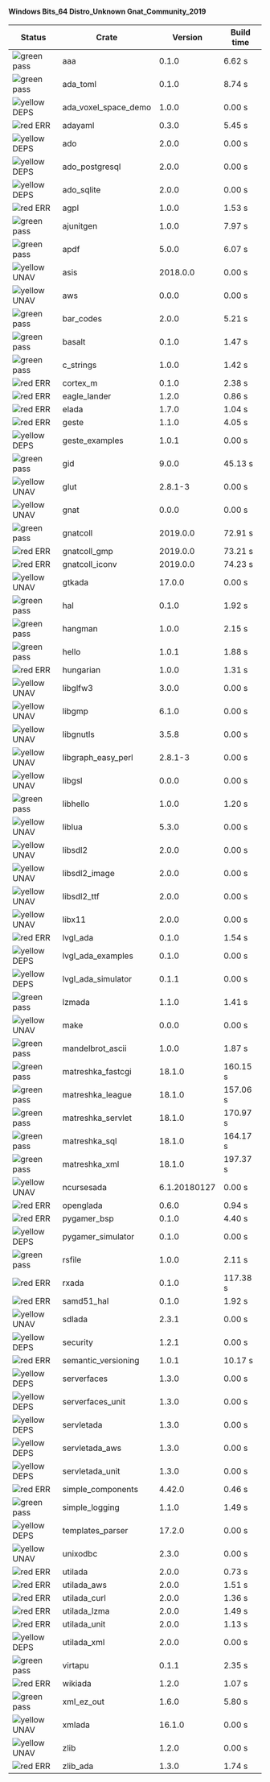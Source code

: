 #### Windows Bits_64 Distro_Unknown Gnat_Community_2019

| Status | Crate | Version | Build time |
| --- | --- | --- | --- |
|![green](https://placehold.it/8/00aa00/000000?text=+) pass | aaa | 0.1.0 |  6.62 s |
|![green](https://placehold.it/8/00aa00/000000?text=+) pass | ada_toml | 0.1.0 |  8.74 s |
|![yellow](https://placehold.it/8/ffbb00/000000?text=+) DEPS | ada_voxel_space_demo | 1.0.0 |  0.00 s |
|![red](https://placehold.it/8/ff0000/000000?text=+) ERR  | adayaml | 0.3.0 |  5.45 s |
|![yellow](https://placehold.it/8/ffbb00/000000?text=+) DEPS | ado | 2.0.0 |  0.00 s |
|![yellow](https://placehold.it/8/ffbb00/000000?text=+) DEPS | ado_postgresql | 2.0.0 |  0.00 s |
|![yellow](https://placehold.it/8/ffbb00/000000?text=+) DEPS | ado_sqlite | 2.0.0 |  0.00 s |
|![red](https://placehold.it/8/ff0000/000000?text=+) ERR  | agpl | 1.0.0 |  1.53 s |
|![green](https://placehold.it/8/00aa00/000000?text=+) pass | ajunitgen | 1.0.0 |  7.97 s |
|![green](https://placehold.it/8/00aa00/000000?text=+) pass | apdf | 5.0.0 |  6.07 s |
|![yellow](https://placehold.it/8/ffbb00/000000?text=+) UNAV | asis | 2018.0.0 |  0.00 s |
|![yellow](https://placehold.it/8/ffbb00/000000?text=+) UNAV | aws | 0.0.0 |  0.00 s |
|![green](https://placehold.it/8/00aa00/000000?text=+) pass | bar_codes | 2.0.0 |  5.21 s |
|![green](https://placehold.it/8/00aa00/000000?text=+) pass | basalt | 0.1.0 |  1.47 s |
|![green](https://placehold.it/8/00aa00/000000?text=+) pass | c_strings | 1.0.0 |  1.42 s |
|![red](https://placehold.it/8/ff0000/000000?text=+) ERR  | cortex_m | 0.1.0 |  2.38 s |
|![red](https://placehold.it/8/ff0000/000000?text=+) ERR  | eagle_lander | 1.2.0 |  0.86 s |
|![red](https://placehold.it/8/ff0000/000000?text=+) ERR  | elada | 1.7.0 |  1.04 s |
|![red](https://placehold.it/8/ff0000/000000?text=+) ERR  | geste | 1.1.0 |  4.05 s |
|![yellow](https://placehold.it/8/ffbb00/000000?text=+) DEPS | geste_examples | 1.0.1 |  0.00 s |
|![green](https://placehold.it/8/00aa00/000000?text=+) pass | gid | 9.0.0 |  45.13 s |
|![yellow](https://placehold.it/8/ffbb00/000000?text=+) UNAV | glut | 2.8.1-3 |  0.00 s |
|![yellow](https://placehold.it/8/ffbb00/000000?text=+) UNAV | gnat | 0.0.0 |  0.00 s |
|![green](https://placehold.it/8/00aa00/000000?text=+) pass | gnatcoll | 2019.0.0 |  72.91 s |
|![red](https://placehold.it/8/ff0000/000000?text=+) ERR  | gnatcoll_gmp | 2019.0.0 |  73.21 s |
|![red](https://placehold.it/8/ff0000/000000?text=+) ERR  | gnatcoll_iconv | 2019.0.0 |  74.23 s |
|![yellow](https://placehold.it/8/ffbb00/000000?text=+) UNAV | gtkada | 17.0.0 |  0.00 s |
|![green](https://placehold.it/8/00aa00/000000?text=+) pass | hal | 0.1.0 |  1.92 s |
|![green](https://placehold.it/8/00aa00/000000?text=+) pass | hangman | 1.0.0 |  2.15 s |
|![green](https://placehold.it/8/00aa00/000000?text=+) pass | hello | 1.0.1 |  1.88 s |
|![red](https://placehold.it/8/ff0000/000000?text=+) ERR  | hungarian | 1.0.0 |  1.31 s |
|![yellow](https://placehold.it/8/ffbb00/000000?text=+) UNAV | libglfw3 | 3.0.0 |  0.00 s |
|![yellow](https://placehold.it/8/ffbb00/000000?text=+) UNAV | libgmp | 6.1.0 |  0.00 s |
|![yellow](https://placehold.it/8/ffbb00/000000?text=+) UNAV | libgnutls | 3.5.8 |  0.00 s |
|![yellow](https://placehold.it/8/ffbb00/000000?text=+) UNAV | libgraph_easy_perl | 2.8.1-3 |  0.00 s |
|![yellow](https://placehold.it/8/ffbb00/000000?text=+) UNAV | libgsl | 0.0.0 |  0.00 s |
|![green](https://placehold.it/8/00aa00/000000?text=+) pass | libhello | 1.0.0 |  1.20 s |
|![yellow](https://placehold.it/8/ffbb00/000000?text=+) UNAV | liblua | 5.3.0 |  0.00 s |
|![yellow](https://placehold.it/8/ffbb00/000000?text=+) UNAV | libsdl2 | 2.0.0 |  0.00 s |
|![yellow](https://placehold.it/8/ffbb00/000000?text=+) UNAV | libsdl2_image | 2.0.0 |  0.00 s |
|![yellow](https://placehold.it/8/ffbb00/000000?text=+) UNAV | libsdl2_ttf | 2.0.0 |  0.00 s |
|![yellow](https://placehold.it/8/ffbb00/000000?text=+) UNAV | libx11 | 2.0.0 |  0.00 s |
|![red](https://placehold.it/8/ff0000/000000?text=+) ERR  | lvgl_ada | 0.1.0 |  1.54 s |
|![yellow](https://placehold.it/8/ffbb00/000000?text=+) DEPS | lvgl_ada_examples | 0.1.0 |  0.00 s |
|![yellow](https://placehold.it/8/ffbb00/000000?text=+) DEPS | lvgl_ada_simulator | 0.1.1 |  0.00 s |
|![green](https://placehold.it/8/00aa00/000000?text=+) pass | lzmada | 1.1.0 |  1.41 s |
|![yellow](https://placehold.it/8/ffbb00/000000?text=+) UNAV | make | 0.0.0 |  0.00 s |
|![green](https://placehold.it/8/00aa00/000000?text=+) pass | mandelbrot_ascii | 1.0.0 |  1.87 s |
|![green](https://placehold.it/8/00aa00/000000?text=+) pass | matreshka_fastcgi | 18.1.0 |  160.15 s |
|![green](https://placehold.it/8/00aa00/000000?text=+) pass | matreshka_league | 18.1.0 |  157.06 s |
|![green](https://placehold.it/8/00aa00/000000?text=+) pass | matreshka_servlet | 18.1.0 |  170.97 s |
|![green](https://placehold.it/8/00aa00/000000?text=+) pass | matreshka_sql | 18.1.0 |  164.17 s |
|![green](https://placehold.it/8/00aa00/000000?text=+) pass | matreshka_xml | 18.1.0 |  197.37 s |
|![yellow](https://placehold.it/8/ffbb00/000000?text=+) UNAV | ncursesada | 6.1.20180127 |  0.00 s |
|![red](https://placehold.it/8/ff0000/000000?text=+) ERR  | openglada | 0.6.0 |  0.94 s |
|![red](https://placehold.it/8/ff0000/000000?text=+) ERR  | pygamer_bsp | 0.1.0 |  4.40 s |
|![yellow](https://placehold.it/8/ffbb00/000000?text=+) DEPS | pygamer_simulator | 0.1.0 |  0.00 s |
|![green](https://placehold.it/8/00aa00/000000?text=+) pass | rsfile | 1.0.0 |  2.11 s |
|![red](https://placehold.it/8/ff0000/000000?text=+) ERR  | rxada | 0.1.0 |  117.38 s |
|![red](https://placehold.it/8/ff0000/000000?text=+) ERR  | samd51_hal | 0.1.0 |  1.92 s |
|![yellow](https://placehold.it/8/ffbb00/000000?text=+) UNAV | sdlada | 2.3.1 |  0.00 s |
|![yellow](https://placehold.it/8/ffbb00/000000?text=+) DEPS | security | 1.2.1 |  0.00 s |
|![red](https://placehold.it/8/ff0000/000000?text=+) ERR  | semantic_versioning | 1.0.1 |  10.17 s |
|![yellow](https://placehold.it/8/ffbb00/000000?text=+) DEPS | serverfaces | 1.3.0 |  0.00 s |
|![yellow](https://placehold.it/8/ffbb00/000000?text=+) DEPS | serverfaces_unit | 1.3.0 |  0.00 s |
|![yellow](https://placehold.it/8/ffbb00/000000?text=+) DEPS | servletada | 1.3.0 |  0.00 s |
|![yellow](https://placehold.it/8/ffbb00/000000?text=+) DEPS | servletada_aws | 1.3.0 |  0.00 s |
|![yellow](https://placehold.it/8/ffbb00/000000?text=+) DEPS | servletada_unit | 1.3.0 |  0.00 s |
|![red](https://placehold.it/8/ff0000/000000?text=+) ERR  | simple_components | 4.42.0 |  0.46 s |
|![green](https://placehold.it/8/00aa00/000000?text=+) pass | simple_logging | 1.1.0 |  1.49 s |
|![yellow](https://placehold.it/8/ffbb00/000000?text=+) DEPS | templates_parser | 17.2.0 |  0.00 s |
|![yellow](https://placehold.it/8/ffbb00/000000?text=+) UNAV | unixodbc | 2.3.0 |  0.00 s |
|![red](https://placehold.it/8/ff0000/000000?text=+) ERR  | utilada | 2.0.0 |  0.73 s |
|![red](https://placehold.it/8/ff0000/000000?text=+) ERR  | utilada_aws | 2.0.0 |  1.51 s |
|![red](https://placehold.it/8/ff0000/000000?text=+) ERR  | utilada_curl | 2.0.0 |  1.36 s |
|![red](https://placehold.it/8/ff0000/000000?text=+) ERR  | utilada_lzma | 2.0.0 |  1.49 s |
|![red](https://placehold.it/8/ff0000/000000?text=+) ERR  | utilada_unit | 2.0.0 |  1.13 s |
|![yellow](https://placehold.it/8/ffbb00/000000?text=+) DEPS | utilada_xml | 2.0.0 |  0.00 s |
|![green](https://placehold.it/8/00aa00/000000?text=+) pass | virtapu | 0.1.1 |  2.35 s |
|![red](https://placehold.it/8/ff0000/000000?text=+) ERR  | wikiada | 1.2.0 |  1.07 s |
|![green](https://placehold.it/8/00aa00/000000?text=+) pass | xml_ez_out | 1.6.0 |  5.80 s |
|![yellow](https://placehold.it/8/ffbb00/000000?text=+) UNAV | xmlada | 16.1.0 |  0.00 s |
|![yellow](https://placehold.it/8/ffbb00/000000?text=+) UNAV | zlib | 1.2.0 |  0.00 s |
|![red](https://placehold.it/8/ff0000/000000?text=+) ERR  | zlib_ada | 1.3.0 |  1.74 s |
